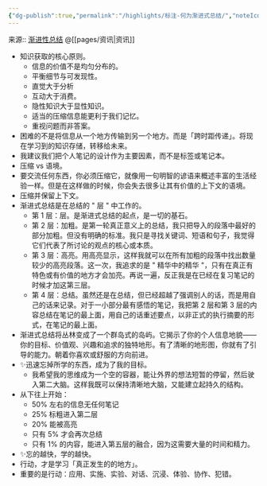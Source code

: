 ```yaml
---
{"dg-publish":true,"permalink":"/highlights/标注-何为渐进式总结/","noteIcon":"1","created":"2023-04-23T11:31:03.519+08:00","updated":""}
---
```



来源:: [渐进性总结](https://www.notion.so/3a8c5d77b5be42c58719d174bfbfa935) @[[pages/资讯\|资讯]]

- 知识获取的核心原则。
	- 信息的价值不是均匀分布的。
	- 平衡细节与可发现性。
	- 直觉大于分析
	- 互动大于消费。
	- 隐性知识大于显性知识。
	- 适当的压缩信息能更利于我们记忆。
	- 重视问题而非答案。
- 困难的不是将信息从一个地方传输到另一个地方。而是「跨时距传递」。将现在学习到的知识存储，转移给未来。
- 我建议我们把个人笔记的设计作为主要因素，而不是标签或笔记本。
- 压缩 vs 语境。
- 要交流任何东西，你必须压缩它，就像用一句明智的谚语来概述丰富的生活经验一样。但是在这样做的时候，你会失去很多让其有价值的上下文的语境。
- 压缩并保留上下文。
- 渐进式总结是在总结的 " 层 " 中工作的。
	- 第 1 层：层。是渐进式总结的起点，是一切的基石。
	- 第 2 层：加粗。是第一轮真正意义上的总结，我只把导入的段落中最好的部分加粗。但没有明确的标准。我只是寻找关键词、短语和句子，我觉得它们代表了所讨论的观点的核心或本质。
	- 第 3 层：高亮。用高亮显示，这样我就可以在所有加粗的段落中找出数量较少的高亮段落。这一次，我追求的是 " 精华中的精华 "，只有在真正有特色或有价值的地方才会加亮。再说一遍，反正我是在已经在复习笔记的时候才加这第三层。
	- 第 4 层：总结。虽然还是在总结，但已经超越了强调别人的话，而是用自己的话来记录。对于一小部分最有感悟的笔记，我把第 2 层和第 3 层的内容总结在笔记的最上面，用自己的话重述要点，以非正式的执行摘要的形式，在笔记的最上面。
- 渐进式总结将丛林变成了一个群岛式的岛屿。它揭示了你的个人信息地貌——你的目标、价值观、兴趣和追求的独特地形。有了清晰的地形图，你就有了引导的能力。朝着你喜欢或舒服的方向前进。
- ✨迅速忘掉所学的东西，成为了我的目标。
	- 我希望我的思维成为一个空的容器，能让外界的想法短暂的停留，然后驶入第二大脑。这样我既可以保持清晰地大脑，又能建立起持久的结构。
- 从下往上开始：
	- 50% 左右的信息无任何笔记
	- 25% 标粗进入第二层
	- 20% 能被高亮
	- 只有 5% 才会再次总结
	- 只有 1% 的内容，能进入第五层的融合，因为这需要大量的时间和精力。
- ✨忘的越快，学的越快。
- 行动，才是学习「真正发生的的地方」。
- 重要的是行动：应用、实施、实验、对话、沉浸、体验、协作、犯错。

